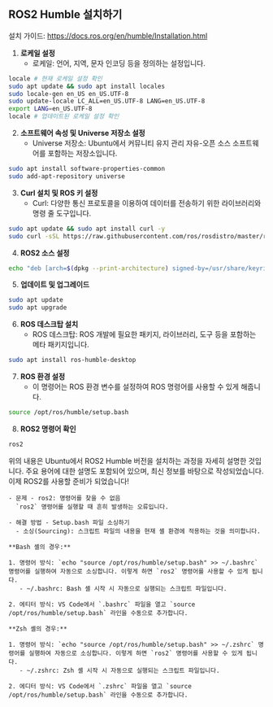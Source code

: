 ## ROS2 Humble 설치하기

설치 가이드: https://docs.ros.org/en/humble/Installation.html

1. **로케일 설정**
   - 로케일: 언어, 지역, 문자 인코딩 등을 정의하는 설정입니다.

```bash
locale # 현재 로케일 설정 확인
sudo apt update && sudo apt install locales
sudo locale-gen en_US en_US.UTF-8
sudo update-locale LC_ALL=en_US.UTF-8 LANG=en_US.UTF-8
export LANG=en_US.UTF-8
locale # 업데이트된 로케일 설정 확인
```

2. **소프트웨어 속성 및 Universe 저장소 설정**
   - Universe 저장소: Ubuntu에서 커뮤니티 유지 관리 자유-오픈 소스 소프트웨어를 포함하는 저장소입니다.

```bash
sudo apt install software-properties-common
sudo add-apt-repository universe
```

3. **Curl 설치 및 ROS 키 설정**
   - Curl: 다양한 통신 프로토콜을 이용하여 데이터를 전송하기 위한 라이브러리와 명령 줄 도구입니다.

```bash
sudo apt update && sudo apt install curl -y
sudo curl -sSL https://raw.githubusercontent.com/ros/rosdistro/master/ros.key -o /usr/share/keyrings/ros-archive-keyring.gpg
```

4. **ROS2 소스 설정**

```bash
echo "deb [arch=$(dpkg --print-architecture) signed-by=/usr/share/keyrings/ros-archive-keyring.gpg] http://packages.ros.org/ros2/ubuntu $(. /etc/os-release && echo $UBUNTU_CODENAME) main" | sudo tee /etc/apt/sources.list.d/ros2.list > /dev/null
```

5. **업데이트 및 업그레이드**

```bash
sudo apt update
sudo apt upgrade
```

6. **ROS 데스크탑 설치**
   - ROS 데스크탑: ROS 개발에 필요한 패키지, 라이브러리, 도구 등을 포함하는 메타 패키지입니다.

```bash
sudo apt install ros-humble-desktop
```

7. **ROS 환경 설정**
   - 이 명령어는 ROS 환경 변수를 설정하여 ROS 명령어를 사용할 수 있게 해줍니다.

```bash
source /opt/ros/humble/setup.bash
```

8. **ROS2 명령어 확인**

```bash
ros2
```

위의 내용은 Ubuntu에서 ROS2 Humble 버전을 설치하는 과정을 자세히 설명한 것입니다. 주요 용어에 대한 설명도 포함되어 있으며, 최신 정보를 바탕으로 작성되었습니다. 이제 ROS2를 사용할 준비가 되었습니다!

```{note}
- 문제 - ros2: 명령어를 찾을 수 없음
  `ros2` 명령어를 실행할 때 흔히 발생하는 오류입니다.

- 해결 방법 - Setup.bash 파일 소싱하기
  - 소싱(Sourcing): 스크립트 파일의 내용을 현재 셸 환경에 적용하는 것을 의미합니다.

**Bash 셸의 경우:**

1. 명령어 방식: `echo "source /opt/ros/humble/setup.bash" >> ~/.bashrc` 명령어를 실행하여 자동으로 소싱합니다. 이렇게 하면 `ros2` 명령어를 사용할 수 있게 됩니다.
   - ~/.bashrc: Bash 셸 시작 시 자동으로 실행되는 스크립트 파일입니다.

2. 에티터 방식: VS Code에서 `.bashrc` 파일을 열고 `source /opt/ros/humble/setup.bash` 라인을 수동으로 추가합니다.

**Zsh 셸의 경우:**

1. 명령어 방식: `echo "source /opt/ros/humble/setup.bash" >> ~/.zshrc` 명령어를 실행하여 자동으로 소싱합니다. 이렇게 하면 `ros2` 명령어를 사용할 수 있게 됩니다.
   - ~/.zshrc: Zsh 셸 시작 시 자동으로 실행되는 스크립트 파일입니다.

2. 에디터 방식: VS Code에서 `.zshrc` 파일을 열고 `source /opt/ros/humble/setup.bash` 라인을 수동으로 추가합니다.
```
